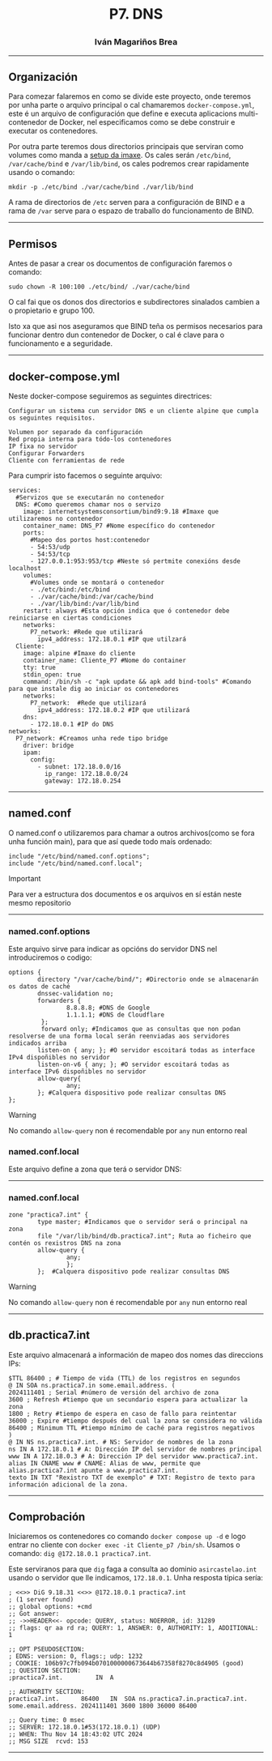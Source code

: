 <h1>
<p align=center>
P7. DNS
</p>
</h1>
<h3>
<p align=center>
Iván Magariños Brea
</p>
</h3>

---
## Organización
Para comezar falaremos en como se divide este proyecto, onde teremos por unha parte o arquivo principal o cal chamaremos `docker-compose.yml`, este é un arquivo de configuración que define e executa aplicacions multi-contenedor de Docker, nel especificamos como se debe construir e executar os contenedores. 

Por outra parte teremos dous directorios principais que serviran como volumes como manda a [setup da imaxe](https://hub.docker.com/r/internetsystemsconsortium/bind9). Os cales serán `/etc/bind`, `/var/cache/bind` e `/var/lib/bind`, os cales podremos crear rapidamente usando o comando:
```
mkdir -p ./etc/bind ./var/cache/bind ./var/lib/bind
```
A rama de directorios de `/etc` serven para a configuración de BIND e a rama de `/var` serve para o espazo de traballo do funcionamento de BIND.

---
## Permisos
Antes de pasar a crear os documentos de configuración faremos o comando:
```
sudo chown -R 100:100 ./etc/bind/ ./var/cache/bind
```
O cal fai que os donos dos directorios e subdirectores sinalados cambien a o propietario e grupo 100.

Isto xa que asi nos aseguramos que BIND teña os permisos necesarios para funcionar dentro dun contenedor de Docker, o cal é clave para o funcionamento e a seguridade.

---
## docker-compose.yml
Neste docker-compose seguiremos as seguintes directrices:
```
Configurar un sistema cun servidor DNS e un cliente alpine que cumpla os seguintes requisitos.

Volumen por separado da configuración
Red propia interna para tódo-los contenedores
IP fixa no servidor
Configurar Forwarders
Cliente con ferramientas de rede
```
Para cumprir isto facemos o seguinte arquivo:
```
services:
  #Servizos que se executarán no contenedor
  DNS: #Como queremos chamar nos o servizo
    image: internetsystemsconsortium/bind9:9.18 #Imaxe que utilizaremos no contenedor
    container_name: DNS_P7 #Nome específico do contenedor
    ports:
      #Mapeo dos portos host:contenedor
      - 54:53/udp
      - 54:53/tcp
      - 127.0.0.1:953:953/tcp #Neste só pertmite conexións desde localhost
    volumes:
      #Volumes onde se montará o contenedor
      - ./etc/bind:/etc/bind
      - ./var/cache/bind:/var/cache/bind
      - ./var/lib/bind:/var/lib/bind
    restart: always #Esta opción indica que ó contenedor debe reiniciarse en ciertas condiciones
    networks:
      P7_network: #Rede que utilizará
        ipv4_address: 172.18.0.1 #IP que utilzará
  Cliente:
    image: alpine #Imaxe do cliente
    container_name: Cliente_P7 #Nome do container
    tty: true 
    stdin_open: true
    command: /bin/sh -c "apk update && apk add bind-tools" #Comando para que instale dig ao iniciar os contenedores
    networks:
      P7_network:  #Rede que utilizará
        ipv4_address: 172.18.0.2 #IP que utilizará
    dns:
      - 172.18.0.1 #IP do DNS
networks:
  P7_network: #Creamos unha rede tipo bridge
    driver: bridge
    ipam:
      config:
        - subnet: 172.18.0.0/16
          ip_range: 172.18.0.0/24
          gateway: 172.18.0.254
```

---
## named.conf
O named.conf o utilizaremos para chamar a outros archivos(como se fora unha función main), para que así quede todo maís ordenado:
```
include "/etc/bind/named.conf.options";
include "/etc/bind/named.conf.local";
```
> [!IMPORTANT]
> Para ver a estructura dos documentos e os arquivos en sí están neste mesmo repositorio
---
### named.conf.options
Este arquivo sirve para indicar as opcións do servidor DNS nel introduciremos o codigo:
```
options {
        directory "/var/cache/bind/"; #Directorio onde se almacenarán os datos de caché
        dnssec-validation no;
        forwarders {
                8.8.8.8; #DNS de Google
                1.1.1.1; #DNS de Cloudflare
         };
         forward only; #Indicamos que as consultas que non podan resolverse de una forma local serán reenviadas aos servidores indicados arriba
        listen-on { any; }; #O servidor escoitará todas as interface IPv4 dispoñibles no servidor
        listen-on-v6 { any; }; #O servidor escoitará todas as interface IPv6 dispoñibles no servidor
        allow-query{
                any;
        }; #Calquera dispositivo pode realizar consultas DNS
};
```
> [!WARNING]
> No comando `allow-query` non é recomendable por `any` nun entorno real
### named.conf.local
Este arquivo define a zona que terá o servidor DNS:

---
### named.conf.local
```
zone "practica7.int" {
        type master; #Indicamos que o servidor será o principal na zona
        file "/var/lib/bind/db.practica7.int"; Ruta ao ficheiro que contén os rexistros DNS na zona
        allow-query {
                any;
                };
        };  #Calquera dispositivo pode realizar consultas DNS
```
> [!WARNING]
> No comando `allow-query` non é recomendable por `any` nun entorno real

---
## db.practica7.int
Este arquivo almacenará a información de mapeo dos nomes das direccions IPs:
```
$TTL 86400 ; # Tiempo de vida (TTL) de los registros en segundos
@ IN SOA ns.practica7.in some.email.address. (
2024111401 ; Serial #número de versión del archivo de zona
3600 ; Refresh #tiempo que un secundario espera para actualizar la zona
1800 ; Retry #tiempo de espera en caso de fallo para reintentar
36000 ; Expire #tiempo después del cual la zona se considera no válida
86400 ; Minimum TTL #tiempo mínimo de caché para registros negativos
)
@ IN NS ns.practica7.int. # NS: Servidor de nombres de la zona
ns IN A 172.18.0.1 # A: Dirección IP del servidor de nombres principal
www IN A 172.18.0.3 # A: Dirección IP del servidor www.practica7.int.
alias IN CNAME www # CNAME: Alias de www, permite que alias.practica7.int apunte a www.practica7.int.
texto IN TXT "Rexistro TXT de exemplo" # TXT: Registro de texto para información adicional de la zona.
```

---
## Comprobación
Iniciaremos os contenedores co comando `docker compose up -d` e logo entrar no cliente con `docker exec -it Cliente_p7 /bin/sh`.
Usamos o comando: `dig @172.18.0.1 practica7.int`.

Este serviranos para que `dig` faga a consulta ao dominio `asircastelao.int` usando o servidor que lle indicamos, `172.18.0.1`. Unha resposta típica sería: 
```
; <<>> DiG 9.18.31 <<>> @172.18.0.1 practica7.int
; (1 server found)
;; global options: +cmd
;; Got answer:
;; ->>HEADER<<- opcode: QUERY, status: NOERROR, id: 31289
;; flags: qr aa rd ra; QUERY: 1, ANSWER: 0, AUTHORITY: 1, ADDITIONAL: 1

;; OPT PSEUDOSECTION:
; EDNS: version: 0, flags:; udp: 1232
; COOKIE: 106b97c7fb094b0701000000673644b67358f8270c8d4905 (good)
;; QUESTION SECTION:
;practica7.int.			IN	A

;; AUTHORITY SECTION:
practica7.int.		86400	IN	SOA	ns.practica7.in.practica7.int. some.email.address. 2024111401 3600 1800 36000 86400

;; Query time: 0 msec
;; SERVER: 172.18.0.1#53(172.18.0.1) (UDP)
;; WHEN: Thu Nov 14 18:43:02 UTC 2024
;; MSG SIZE  rcvd: 153
```

---
